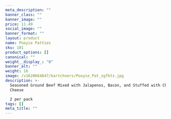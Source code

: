```yaml
---
meta_description: ""
banner_class: ""
banner_image: ""
price: 11.49
social_image: ""
banner_format: ""
layout: product
name: Pooyie Patties
sku: 101
product_options: []
canonical: ""
weight__display_: "0"
banner_alt: ""
weight: 16
image: /v1620664647/kartchners/Pooyie_Pat_zgfktz.jpg
description: >-
  Seasoned Ground Beef Mixed with Jalapenos, Bacon, and Stuffed with Cheddar
  Cheese

  2 per pack
tags: []
meta_title: ""
---
```

